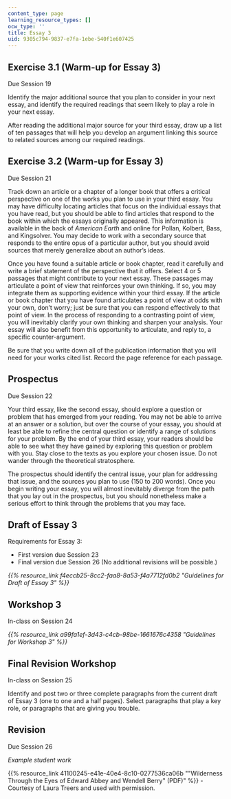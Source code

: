 ```yaml
---
content_type: page
learning_resource_types: []
ocw_type: ''
title: Essay 3
uid: 9305c794-9837-e7fa-1ebe-540f1e607425
---
```


Exercise 3.1 (Warm-up for Essay 3)
----------------------------------

Due Session 19

Identify the major additional source that you plan to consider in your next essay, and identify the required readings that seem likely to play a role in your next essay.

After reading the additional major source for your third essay, draw up a list of ten passages that will help you develop an argument linking this source to related sources among our required readings.

Exercise 3.2 (Warm-up for Essay 3)
----------------------------------

Due Session 21

Track down an article or a chapter of a longer book that offers a critical perspective on one of the works you plan to use in your third essay. You may have difficulty locating articles that focus on the individual essays that you have read, but you should be able to find articles that respond to the book within which the essays originally appeared. This information is available in the back of _American Earth_ and online for Pollan, Kolbert, Bass, and Kingsolver. You may decide to work with a secondary source that responds to the entire opus of a particular author, but you should avoid sources that merely generalize about an author’s ideas.

Once you have found a suitable article or book chapter, read it carefully and write a brief statement of the perspective that it offers. Select 4 or 5 passages that might contribute to your next essay. These passages may articulate a point of view that reinforces your own thinking. If so, you may integrate them as supporting evidence within your third essay. If the article or book chapter that you have found articulates a point of view at odds with your own, don’t worry; just be sure that you can respond effectively to that point of view. In the process of responding to a contrasting point of view, you will inevitably clarify your own thinking and sharpen your analysis. Your essay will also benefit from this opportunity to articulate, and reply to, a specific counter-argument.

Be sure that you write down all of the publication information that you will need for your works cited list. Record the page reference for each passage.

Prospectus
----------

Due Session 22

Your third essay, like the second essay, should explore a question or problem that has emerged from your reading. You may not be able to arrive at an answer or a solution, but over the course of your essay, you should at least be able to refine the central question or identify a range of solutions for your problem. By the end of your third essay, your readers should be able to see what they have gained by exploring this question or problem with you. Stay close to the texts as you explore your chosen issue. Do not wander through the theoretical stratosphere.

The prospectus should identify the central issue, your plan for addressing that issue, and the sources you plan to use (150 to 200 words). Once you begin writing your essay, you will almost inevitably diverge from the path that you lay out in the prospectus, but you should nonetheless make a serious effort to think through the problems that you may face.

Draft of Essay 3
----------------

Requirements for Essay 3:

*   First version due Session 23
*   Final version due Session 26 (No additional revisions will be possible.)

_{{% resource_link f4eccb25-8cc2-faa8-8a53-f4a7712fd0b2 "Guidelines for Draft of Essay 3" %}}_

Workshop 3
----------

In-class on Session 24

_{{% resource_link a99fa1ef-3d43-c4cb-98be-1661676c4358 "Guidelines for Workshop 3" %}}_

Final Revision Workshop
-----------------------

In-class on Session 25

Identify and post two or three complete paragraphs from the current draft of Essay 3 (one to one and a half pages). Select paragraphs that play a key role, or paragraphs that are giving you trouble.

Revision
--------

Due Session 26

_Example student work_

{{% resource_link 41100245-e41e-40e4-8c10-0277536ca06b "\"Wilderness Through the Eyes of Edward Abbey and Wendell Berry\" (PDF)" %}} - Courtesy of Laura Treers and used with permission.